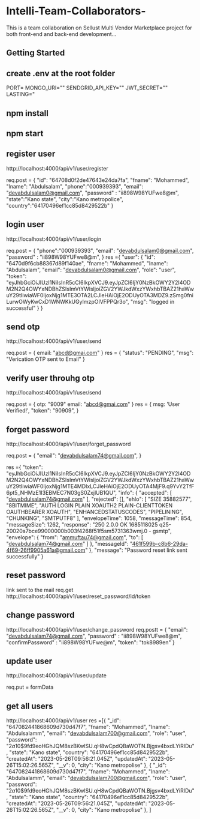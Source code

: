 # Intelli-Team-Collaborators-
This is a team collaboration on Sellust Multi Vendor Marketplace project for both front-end and back-end development... 


## Getting Started

## create .env at the root folder
PORT=
MONGO_URI=""
SENDGRID_API_KEY=""
JWT_SECRET=""
LASTING="

## npm install
## npm start



## register user
http://localhost:4000/api/v1/user/register

req.post = 
{
    "id": "64708d0f2de47643e24da7fa",
    "fname": "Mohammed",
    "lname": "Abdulsalam",
    "phone":"000939393",
    "email": "devabdulsalam0@gmail.com",
    "password" : "ii898W98YUFwe8@m",
    "state":"Kano state",
    "city":"Kano metropolice",
    "country":"64170496ef1cc85d8429522b"
}

## login user
http://localhost:4000/api/v1/user/login

req.post = 
{
    "phone":"000939393",
    "email": "devabdulsalam0@gmail.com",
    "password" : "ii898W98YUFwe8@m",
}
 res ={
    "user": {
        "id": "6470d9f6cb88367d89f140ae",
        "fname": "Mohammed",
        "lname": "Abdulsalam",
        "email": "devabdulsalam0@gmail.com",
        "role": "user",
        "token": "eyJhbGciOiJIUzI1NiIsInR5cCI6IkpXVCJ9.eyJpZCI6IjY0NzBkOWY2Y2I4ODM2N2Q4OWYxNDBhZSIsImVtYWlsIjoiZGV2YWJkdWxzYWxhbTBAZ21haWwuY29tIiwiaWF0IjoxNjg1MTE3OTA2LCJleHAiOjE2ODUyOTA3MDZ9.zSmg0fniLurwOWyKwCxD1WNWKkUGyImzpOIVFPPQr3o",
        "msg": "logged in successful"
    }
}
## send otp
http://localhost:4000/api/v1/user/send

req.post = {
    email: "abcd@gmai.com"
}
res = {
    "status": "PENDING",
    "msg": "Verication OTP sent to Email"
}

## verify user throuhg otp 
http://localhost:4000/api/v1/user/send

req.post = {
    otp: "9009"
    email: "abcd@gmai.com"
}
res = {
    msg: 'User Verified!',
    "token": "90909",
}


## forget password
http://localhost:4000/api/v1/user/forget_password

req.post = 
{
    "email": "devabdulsalam74@gmail.com",
}

res ={
    "token": "eyJhbGciOiJIUzI1NiIsInR5cCI6IkpXVCJ9.eyJpZCI6IjY0NzBkOWY2Y2I4ODM2N2Q4OWYxNDBhZSIsImVtYWlsIjoiZGV2YWJkdWxzYWxhbTBAZ21haWwuY29tIiwiaWF0IjoxNjg1MTE4MDIxLCJleHAiOjE2ODUyOTA4MjF9.q9YvY2TfF6pt5_NHMzE1I3EBMEC7N03gS0ZxjlUB1QU",
    "info": {
        "accepted": [
            "devabdulsalam74@gmail.com"
        ],
        "rejected": [],
        "ehlo": [
            "SIZE 35882577",
            "8BITMIME",
            "AUTH LOGIN PLAIN XOAUTH2 PLAIN-CLIENTTOKEN OAUTHBEARER XOAUTH",
            "ENHANCEDSTATUSCODES",
            "PIPELINING",
            "CHUNKING",
            "SMTPUTF8"
        ],
        "envelopeTime": 1058,
        "messageTime": 854,
        "messageSize": 1262,
        "response": "250 2.0.0 OK  1685118025 q25-20020a7bce99000000b003f4268f51f5sm5731363wmj.0 - gsmtp",
        "envelope": {
            "from": "ammuftau74@gmail.com",
            "to": [
                "devabdulsalam74@gmail.com"
            ]
        },
        "messageId": "<461f599b-c8b6-29da-4f69-26ff9905a61a@gmail.com>"
    },
    "message": "Password reset link sent successfully"
}

## reset password
link sent to the mail
req.get http://localhost:4000/api/v1/user/reset_password/id/token


## change password
http://localhost:4000/api/v1/user/change_password
req.postt = {
    "email": "devabdulsalam74@gmail.com",
    "password" : "ii898W98YUFwe8@m",
    "confirmPassword" : "ii898W98YUFwe@m",
    "token": "tok8989en"
}


## update user
http://localhost:4000/api/v1/user/update

req.put = formData



## get all users
http://localhost:4000/api/v1/user
res =[{
        "_id": "647082441868609d730d47f7",
        "fname": "Mohammed",
        "lname": "Abdulsalamm",
        "email": "devabdulsalam700@gmail.com",
        "role": "user",
        "password": "$2a$10$9fd9eoHGhJQM8szBKwlSU.qH8wCpdQBaWOTN.Bjgsv4bxdLYiRIDu",
        "state": "Kano state",
        "country": "64170496ef1cc85d8429522b",
        "createdAt": "2023-05-26T09:56:21.045Z",
        "updatedAt": "2023-05-26T15:02:26.565Z",
        "__v": 0,
        "city": "Kano metropolise"
    },
    {
        "_id": "647082441868609d730d47f7",
        "fname": "Mohammed",
        "lname": "Abdulsalamm",
        "email": "devabdulsalam700@gmail.com",
        "role": "user",
        "password": "$2a$10$9fd9eoHGhJQM8szBKwlSU.qH8wCpdQBaWOTN.Bjgsv4bxdLYiRIDu",
        "state": "Kano state",
        "country": "64170496ef1cc85d8429522b",
        "createdAt": "2023-05-26T09:56:21.045Z",
        "updatedAt": "2023-05-26T15:02:26.565Z",
        "__v": 0,
        "city": "Kano metropolise"
    },
]